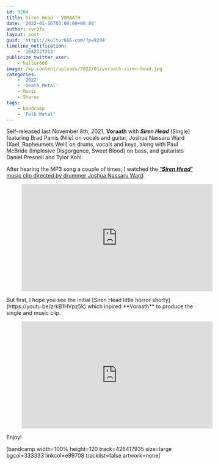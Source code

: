 ```yaml
---
id: 9204
title: Siren Head - VORAATH
date: '2022-01-16T03:00:00+00:00'
author: syr3fx
layout: post
guid: 'https://kultur666.com/?p=9204'
timeline_notification:
    - '1642327313'
publicize_twitter_user:
    - kultur666
image: /wp-content/uploads/2022/01/voraath-siren-head.jpg
categories:
    - '2022'
    - 'Death Metal'
    - Music
    - Shares
tags:
    - bandcamp
    - 'Folk Metal'
---
```


Self-released last November 8th, 2021, **Voraath** with ***Siren Head*** (Single) featuring Brad Parris (Nile) on vocals and guitar, Joshua Nassaru Ward (Xael, Rapheumets Well) on drums, vocals and keys, along with Paul McBride (Implosive Disgorgence, Sweet Blood) on bass, and guitarists Daniel Presnell and Tylor Kohl.

After hearing the MP3 song a couple of times, I watched the [“***Siren Head***” musi](https://youtu.be/4hQzFSpkN9Q)[c](https://youtu.be/4hQzFSpkN9Q)[ clip directed by drummer Joshua Nassaru Ward](https://youtu.be/4hQzFSpkN9Q).

<figure class="wp-block-embed is-type-video is-provider-youtube wp-block-embed-youtube wp-embed-aspect-16-9 wp-has-aspect-ratio"><div class="wp-block-embed__wrapper"><iframe allow="accelerometer; autoplay; clipboard-write; encrypted-media; gyroscope; picture-in-picture; web-share" allowfullscreen="" frameborder="0" height="281" loading="lazy" src="https://www.youtube.com/embed/4hQzFSpkN9Q?feature=oembed" title="VORAATH - SIREN HEAD" width="500"></iframe></div></figure>But first, I hope you see the initial [Siren Head little horror shorty](https://youtu.be/zrkB1HVpz5k) which inpired **Voraath** to produce the single and music clip.

<figure class="wp-block-embed is-type-video is-provider-youtube wp-block-embed-youtube wp-embed-aspect-16-9 wp-has-aspect-ratio"><div class="wp-block-embed__wrapper"><iframe allow="accelerometer; autoplay; clipboard-write; encrypted-media; gyroscope; picture-in-picture; web-share" allowfullscreen="" frameborder="0" height="281" loading="lazy" src="https://www.youtube.com/embed/zrkB1HVpz5k?feature=oembed" title="Siren Head- Horror Short Film" width="500"></iframe></div></figure>Enjoy!

\[bandcamp width=100% height=120 track=426417935 size=large bgcol=333333 linkcol=e99708 tracklist=false artwork=none\]